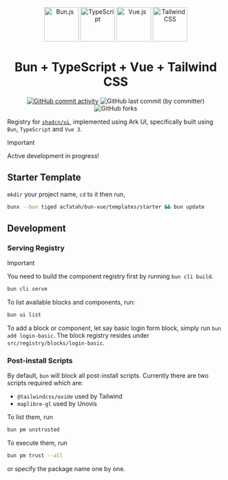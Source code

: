 <div align="center">
  <a href="https://bun.sh"
    ><img width="80" src="https://raw.githubusercontent.com/marwin1991/profile-technology-icons/refs/heads/main/icons/bun_js.png" alt="Bun.js" title="Bun.js"/></a>
  <a href="https://www.typescriptlang.org"
    ><img width="80" src="https://raw.githubusercontent.com/marwin1991/profile-technology-icons/refs/heads/main/icons/typescript.png" alt="TypeScript" title="TypeScript"/></a>
  <a href="https://vueuse.org"
    ><img width="80" src="https://raw.githubusercontent.com/marwin1991/profile-technology-icons/refs/heads/main/icons/vue_js.png" alt="Vue.js" title="Vue.js"/></a>
  <a href="https://tailwindcss.com/"
    ><img width="80" src="https://raw.githubusercontent.com/marwin1991/profile-technology-icons/refs/heads/main/icons/tailwind_css.png" alt="Tailwind CSS" title="Tailwind CSS"/></a>
</div>

<div align="center">
  <h1>Bun + TypeScript + Vue + Tailwind CSS</h1>

  <p class="flex gap-1">
    <a href="https://github.com/acfatah/bun-vue/commits/main">
      <img alt="GitHub commit activity" src="https://img.shields.io/github/commit-activity/t/acfatah/bun-vue?style=flat-square"
    ></a>
    <img alt="GitHub last commit (by committer)" src="https://img.shields.io/github/last-commit/acfatah/bun-vue?display_timestamp=committer&style=flat-square">
    <img alt="GitHub forks" src="https://img.shields.io/github/forks/acfatah/bun-vue?style=flat-square">
  </p>
</div>

Registry for [`shadcn/ui`](https://ui.shadcn.com), implemented using Ark UI, specifically built using `Bun`, `TypeScript` and `Vue 3`.

> [!IMPORTANT]
> Active development in progress!

## Starter Template

`mkdir` your project name, `cd` to it then run,

```bash
bunx --bun tiged acfatah/bun-vue/templates/starter && bun update
```

## Development

### Serving Registry

> [!IMPORTANT]
> You need to build the component registry first by running `bun cli build`.

```bash
bun cli serve
```

To list available blocks and components, run:

```bash
bun ui list
```

To add a block or component, let say basic login form block, simply run `bun add login-basic`. The
block registry resides under `src/registry/blocks/login-basic`.

### Post-install Scripts

By default, `bun` will block all post-install scripts. Currently there are two scripts required which are:

- `@tailwindcss/oxide` used by Tailwind
- `maplibre-gl` used by Unovis

To list them, run

```bash
bun pm unstrusted
```

To execute them, run

```bash
bun pm trust --all
```

or specify the package name one by one.
